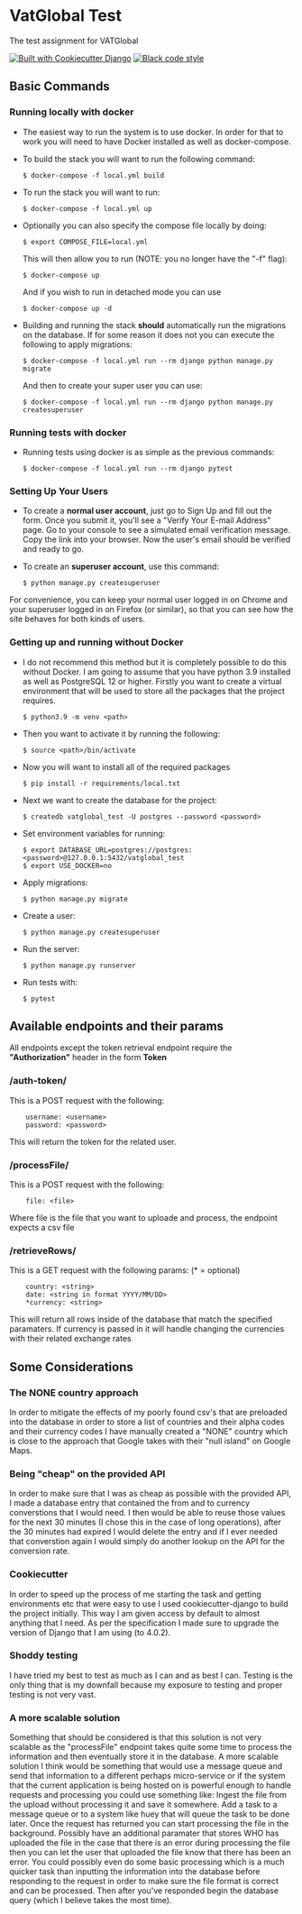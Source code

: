 # VatGlobal Test

The test assignment for VATGlobal

[![Built with Cookiecutter Django](https://img.shields.io/badge/built%20with-Cookiecutter%20Django-ff69b4.svg?logo=cookiecutter)](https://github.com/cookiecutter/cookiecutter-django/)
[![Black code style](https://img.shields.io/badge/code%20style-black-000000.svg)](https://github.com/ambv/black)

## Basic Commands

### Running locally with docker
-   The easiest way to run the system is to use docker. In order for that to work you will need to have Docker installed as well as docker-compose.

-   To build the stack you will want to run the following command:

        $ docker-compose -f local.yml build

-   To run the stack you will want to run:

        $ docker-compose -f local.yml up

-   Optionally you can also specify the compose file locally by doing:

        $ export COMPOSE_FILE=local.yml

    This will then allow you to run (NOTE: you no longer have the "-f" flag):

        $ docker-compose up

    And if you wish to run in detached mode you can use

        $ docker-compose up -d

-   Building and running the stack **should** automatically run the migrations on the database. If for some reason it does not you can execute the following to apply migrations:

        $ docker-compose -f local.yml run --rm django python manage.py migrate

    And then to create your super user you can use:

        $ docker-compose -f local.yml run --rm django python manage.py createsuperuser

### Running tests with docker

-   Running tests using docker is as simple as the previous commands:

        $ docker-compose -f local.yml run --rm django pytest


### Setting Up Your Users

-   To create a **normal user account**, just go to Sign Up and fill out the form. Once you submit it, you'll see a "Verify Your E-mail Address" page. Go to your console to see a simulated email verification message. Copy the link into your browser. Now the user's email should be verified and ready to go.

-   To create an **superuser account**, use this command:

        $ python manage.py createsuperuser

For convenience, you can keep your normal user logged in on Chrome and your superuser logged in on Firefox (or similar), so that you can see how the site behaves for both kinds of users.

### Getting up and running without Docker
-   I do not recommend this method but it is completely possible to do this without Docker. I am going to assume that you have python 3.9 installed as well as PostgreSQL 12 or higher. Firstly you want to create a virtual environment that will be used to store all the packages that the project requires.

        $ python3.9 -m venv <path>
    
-   Then you want to activate it by running the following:

        $ source <path>/bin/activate

-   Now you will want to install all of the required packages

        $ pip install -r requirements/local.txt

-   Next we want to create the database for the project:

        $ createdb vatglobal_test -U postgres --password <password>

-   Set environment variables for running:

        $ export DATABASE_URL=postgres://postgres:<password>@127.0.0.1:5432/vatglobal_test
        $ export USE_DOCKER=no

-   Apply migrations:

        $ python manage.py migrate

-   Create a user:

        $ python manage.py createsuperuser

-   Run the server:

        $ python manage.py runserver

-   Run tests with:

        $ pytest

## Available endpoints and their params
All endpoints except the token retrieval endpoint require the **"Authorization"** header in the form **Token <token>**
### /auth-token/
This is a POST request with the following:

        username: <username>
        password: <password>

This will return the token for the related user.
### /processFile/
This is a POST request with the following:

        file: <file>

Where file is the file that you want to uploade and process, the endpoint expects a csv file

### /retrieveRows/
This is a GET request with the following params: (* = optional)

        country: <string>
        date: <string in format YYYY/MM/DD>
        *currency: <string>

This will return all rows inside of the database that match the specified paramaters. If currency is passed in it will handle changing the currencies with their related exchange rates
## Some Considerations

### The NONE country approach
In order to mitigate the effects of my poorly found csv's that are preloaded into the database in order to store a list of countries and their alpha codes and their currency codes I have manually created a "NONE" country which is close to the approach that Google takes with their "null island" on Google Maps.

### Being "cheap" on the provided API
In order to make sure that I was as cheap as possible with the provided API, I made a database entry that contained the from and to currency converstions that I would need. I then would be able to reuse those values for the next 30 minutes (I chose this in the case of long operations), after the 30 minutes had expired I would delete the entry and if I ever needed that converstion again I would simply do another lookup on the API for the conversion rate.

### Cookiecutter
In order to speed up the process of me starting the task and getting environments etc that were easy to use I used cookiecutter-django to build the project initially. This way I am given access by default to almost anything that I need. As per the specification I made sure to upgrade the version of Django that I am using (to 4.0.2).

### Shoddy testing
I have tried my best to test as much as I can and as best I can. Testing is the only thing that is my downfall because my exposure to testing and proper testing is not very vast.

### A more scalable solution 
Something that should be considered is that this solution is not very scalable as the "processFile" endpoint takes quite some time to process the information and then eventually store it in the database. A more scalable solution I think would be something that would use a message queue and send that information to a different perhaps micro-service or if the system that the current application is being hosted on is powerful enough to handle requests and processing you could use something like: Ingest the file from the upload without processing it and save it somewhere. Add a task to a message queue or to a system like huey that will queue the task to be done later. Once the request has returned you can start processing the file in the background. Possibly have an additional paramater that stores WHO has uploaded the file in the case that there is an error during processing the file then you can let the user that uploaded the file know that there has been an error. You could possibly even do some basic processing which is a much quicker task than inputting the information into the database before responding to the request in order to make sure the file format is correct and can be processed. Then after you've responded begin the database query (which I believe takes the most time).